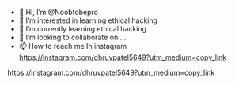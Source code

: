 - 👋 Hi, I’m @Noobtobepro
- 👀 I’m interested in learning ethical hacking
- 🌱 I’m currently learning ethical hacking
- 💞️ I’m looking to collaborate on ...
- 📫 How to reach me 
In instagram https://instagram.com/dhruvpatel5649?utm_medium=copy_link
<!---
Noobtobepro/Noobtobepro is a ✨ special ✨ repository because its `README.md` (this file) appears on your GitHub profile.
You can click the Preview link to take a look at your changes.
---> https://instagram.com/dhruvpatel5649?utm_medium=copy_link

